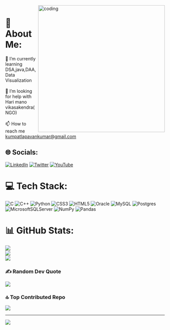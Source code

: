 <img align="right" alt="coding" width="400" src="https://thumbs.gfycat.com/IndelibleFlawedAfricangroundhornbill-size_restricted.gif">

# 💫 About Me:
🌱 I’m currently learning DSA,java,DAA,Data Visualization<br><br>🤝 I’m looking for help with Hari mano vikasakendra(NGO)<br><br>📫 How to reach me kumpatlapavankumar@gmail.com

## 🌐 Socials:
[![LinkedIn](https://img.shields.io/badge/LinkedIn-%230077B5.svg?logo=linkedin&logoColor=white)](https://linkedin.com/in/kumpatlapavankumar) [![Twitter](https://img.shields.io/badge/Twitter-%231DA1F2.svg?logo=Twitter&logoColor=white)](https://twitter.com/@pavan_kumar9030) [![YouTube](https://img.shields.io/badge/YouTube-%23FF0000.svg?logo=YouTube&logoColor=white)](https://youtube.com/@@kumpatlapavankumar9972) 

# 💻 Tech Stack:
![C](https://img.shields.io/badge/c-%2300599C.svg?style=plastic&logo=c&logoColor=white) ![C++](https://img.shields.io/badge/c++-%2300599C.svg?style=plastic&logo=c%2B%2B&logoColor=white) ![Python](https://img.shields.io/badge/python-3670A0?style=plastic&logo=python&logoColor=ffdd54) ![CSS3](https://img.shields.io/badge/css3-%231572B6.svg?style=plastic&logo=css3&logoColor=white) ![HTML5](https://img.shields.io/badge/html5-%23E34F26.svg?style=plastic&logo=html5&logoColor=white) ![Oracle](https://img.shields.io/badge/Oracle-F80000?style=plastic&logo=oracle&logoColor=white) ![MySQL](https://img.shields.io/badge/mysql-%2300f.svg?style=plastic&logo=mysql&logoColor=white) ![Postgres](https://img.shields.io/badge/postgres-%23316192.svg?style=plastic&logo=postgresql&logoColor=white) ![MicrosoftSQLServer](https://img.shields.io/badge/Microsoft%20SQL%20Sever-CC2927?style=plastic&logo=microsoft%20sql%20server&logoColor=white) ![NumPy](https://img.shields.io/badge/numpy-%23013243.svg?style=plastic&logo=numpy&logoColor=white) ![Pandas](https://img.shields.io/badge/pandas-%23150458.svg?style=plastic&logo=pandas&logoColor=white)
# 📊 GitHub Stats:
![](https://github-readme-stats.vercel.app/api?username=kumpatlapavankumar&theme=radical&hide_border=false&include_all_commits=true&count_private=true)<br/>
![](https://github-readme-streak-stats.herokuapp.com/?user=kumpatlapavankumar&theme=radical&hide_border=false)<br/>
![](https://github-readme-stats.vercel.app/api/top-langs/?username=kumpatlapavankumar&theme=radical&hide_border=false&include_all_commits=true&count_private=true&layout=compact)

### ✍️ Random Dev Quote
![](https://quotes-github-readme.vercel.app/api?type=horizontal&theme=merko)

### 🔝 Top Contributed Repo
![](https://github-contributor-stats.vercel.app/api?username=kumpatlapavankumar&limit=5&theme=dark&combine_all_yearly_contributions=true)

---
[![](https://visitcount.itsvg.in/api?id=kumpatlapavankumar&icon=0&color=0)](https://visitcount.itsvg.in)

<!-- Proudly created with GPRM ( https://gprm.itsvg.in ) -->
